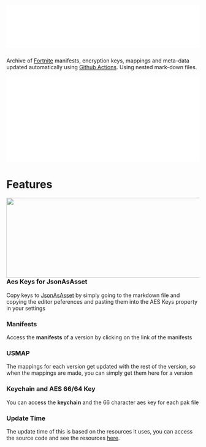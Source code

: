 # ![](/.github/source/readme-content/name.svg)

Archive of [Fortnite](https://www.epicgames.com/fortnite/en-US/home) manifests, encryption keys, mappings and meta-data updated automatically using [Github Actions](https://docs.github.com/en/actions). Using nested mark-down files.

[![31.00](https://github.com/Tectors/fn-archive/blob/master/.github/source/dependents/gen.31.00.svg)](https://github.com/Tectors/fn-archive/blob/master/tree/31.00.md)

# Features
<img align="right" width="537.5" height="209" src="https://github.com/user-attachments/assets/fc782e4c-4ff8-498f-af34-fec5467d357e">

###  **Aes Keys for JsonAsAsset**
Copy keys to [JsonAsAsset](https://github.com/GMatrixGames/JsonAsAsset) by simply going to the markdown file and copying the editor peferences and pasting them into the AES Keys property in your settings

###  **Manifests**
Access the **manifests** of a version by clicking on the link of the manifests

###  **USMAP**
The mappings for each version get updated with the rest of the version, so when the mappings are made, you can simply get them here for a version

###  **Keychain and AES 66/64 Key**
You can access the **keychain** and the 66 character aes key for each pak file

###  **Update Time**
The update time of this is based on the resources it uses, you can access the source code and see the resources [here](https://github.com/Tectors/fn-archive/tree/master/.github/source/python-application).

